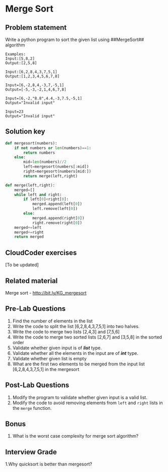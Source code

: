 # Merge Sort

## Problem statement
Write a python program to sort the given list using ##MergeSort## algorithm
```code
Examples:
Input:[5,8,2]
Output:[2,5,8]

Input:[6,2,8,4,3,7,5,1]
Output:[1,2,3,4,5,6,7,8]

Input=[6,-2,8,4,-3,7,-5,1]
Output=[-5,-3,-2,1,4,6,7,8]

Input=[6,-2,"8.8",4.4,-3,7.5,-5,1]
Output="Invalid input"

Input=23
Output="Invalid input"
```
## Solution key

```python
def mergesort(numbers):           
    if not numbers or len(numbers)==1:
        return numbers
    else:        
        mid=len(numbers)//2        
        left=mergesort(numbers[:mid])        
        right=mergesort(numbers[mid:])        
        return merge(left,right)

def merge(left,right):    
    merged=[]
    while left and right:
        if left[0]<right[0]:
            merged.append(left[0])
            left.remove(left[0])            
        else:
            merged.append(right[0])
            right.remove(right[0])
    merged+=left   
    merged+=right     
    return merged

```


## CloudCoder exercises
[To be updated]


## Related material
Merge sort -  http://bit.ly/KG_mergesort

## Pre-Lab Questions
1. Find the number of elements in the list
2. Write the code to split the list [6,2,8,4,3,7,5,1] into two halves.
3. Write the code to merge two lists [2,4,3] and [7,5,6]
4. Write the code to merge two sorted lists [2,6,7] and [3,5,8] in the sorted order
5. Validate whether given input is of ***list*** type.
6. Validate whether all the elements in the input are of ***int*** type.
7. Validate whether given list is empty
8. What are the first two elements to be merged from the input list [6,2,8,4,3,7,5,1] in the mergesort

## Post-Lab Questions
1. Modify the program to validate whether given input is a valid list.
2. Modify the code to avoid removing elements from `left` and `right` lists in the `merge` function.

## Bonus
1. What is the worst case complexity for merge sort algorithm?

## Interview Grade
1.Why quicksort is better than mergesort?
